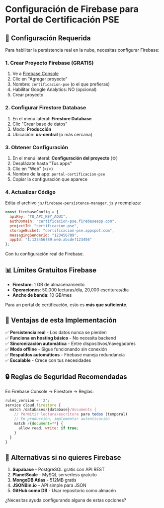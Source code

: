 # Configuración de Firebase para Portal de Certificación PSE

## 🔧 Configuración Requerida

Para habilitar la persistencia real en la nube, necesitas configurar Firebase:

### 1. Crear Proyecto Firebase (GRATIS)

1. Ve a [Firebase Console](https://console.firebase.google.com/)
2. Clic en "Agregar proyecto"
3. Nombre: `certificacion-pse` (o el que prefieras)
4. Habilitar Google Analytics: NO (opcional)
5. Crear proyecto

### 2. Configurar Firestore Database

1. En el menú lateral: **Firestore Database**
2. Clic "Crear base de datos"
3. Modo: **Producción** 
4. Ubicación: **us-central** (o más cercana)

### 3. Obtener Configuración

1. En el menú lateral: **Configuración del proyecto** (⚙️)
2. Desplázate hasta "Tus apps"
3. Clic en "Web" (</>)
4. Nombre de la app: `portal-certificacion-pse`
5. Copiar la configuración que aparece

### 4. Actualizar Código

Edita el archivo `js/firebase-persistence-manager.js` y reemplaza:

```javascript
const firebaseConfig = {
  apiKey: "TU_API_KEY_AQUI",
  authDomain: "certificacion-pse.firebaseapp.com", 
  projectId: "certificacion-pse",
  storageBucket: "certificacion-pse.appspot.com",
  messagingSenderId: "123456789",
  appId: "1:123456789:web:abcdef123456"
};
```

Con tu configuración real de Firebase.

## 📊 Límites Gratuitos Firebase

- **Firestore**: 1 GB de almacenamiento
- **Operaciones**: 50,000 lecturas/día, 20,000 escrituras/día
- **Ancho de banda**: 10 GB/mes

Para un portal de certificación, esto es **más que suficiente**.

## 🎯 Ventajas de esta Implementación

✅ **Persistencia real** - Los datos nunca se pierden  
✅ **Funciona en hosting básico** - No necesita backend  
✅ **Sincronización automática** - Entre dispositivos/navegadores  
✅ **Modo offline** - Sigue funcionando sin conexión  
✅ **Respaldos automáticos** - Firebase maneja redundancia  
✅ **Escalable** - Crece con tus necesidades  

## 🔒 Reglas de Seguridad Recomendadas

En Firebase Console → Firestore → Reglas:

```javascript
rules_version = '2';
service cloud.firestore {
  match /databases/{database}/documents {
    // Permitir lectura/escritura para todos (temporal)
    // En producción, implementar autenticación
    match /{document=**} {
      allow read, write: if true;
    }
  }
}
```

## 🚀 Alternativas si no quieres Firebase

1. **Supabase** - PostgreSQL gratis con API REST
2. **PlanetScale** - MySQL serverless gratuito  
3. **MongoDB Atlas** - 512MB gratis
4. **JSONBin.io** - API simple para JSON
5. **GitHub como DB** - Usar repositorio como almacén

¿Necesitas ayuda configurando alguna de estas opciones?
